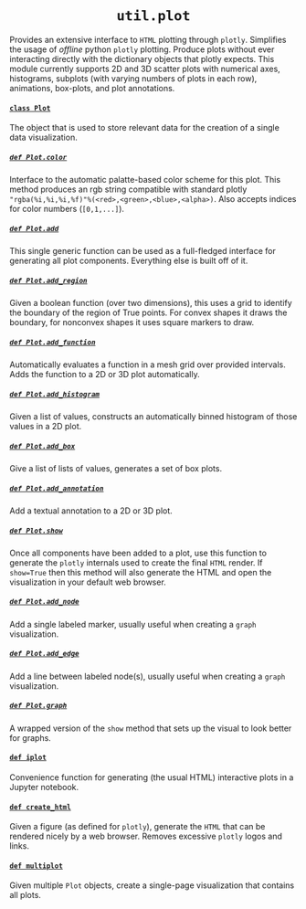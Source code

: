 <h1 align="center"><code>util.plot</code></h1>

Provides an extensive interface to `HTML` plotting through `plotly`. Simplifies the usage of *offline* python `plotly` plotting. Produce plots without ever interacting directly with the dictionary objects that plotly expects. This module currently supports 2D and 3D scatter plots with numerical axes, histograms, subplots (with varying numbers of plots in each row), animations, box-plots, and plot annotations.

#### [`class Plot`](plot.py#L163)

The object that is used to store relevant data for the creation of a single data visualization.

##### [`def Plot.color`](plot.py#L410)

Interface to the automatic palatte-based color scheme for this plot. This method produces an rgb string compatible with standard plotly `"rgba(%i,%i,%i,%f)"%(<red>,<green>,<blue>,<alpha>)`. Also accepts indices for color numbers (`[0,1,...]`).

##### [`def Plot.add`](plot.py#L717)

This single generic function can be used as a full-fledged interface for generating all plot components. Everything else is built off of it.

##### [`def Plot.add_region`](plot.py#L469)

Given a boolean function (over two dimensions), this uses a grid to identify the boundary of the region of True points. For convex shapes it draws the boundary, for nonconvex shapes it uses square markers to draw.

##### [`def Plot.add_function`](plot.py#L517)

Automatically evaluates a function in a mesh grid over provided intervals. Adds the function to a 2D or 3D plot automatically.

##### [`def Plot.add_histogram`](plot.py#L604)

Given a list of values, constructs an automatically binned histogram of those values in a 2D plot.

##### [`def Plot.add_box`](plot.py#L674)

Give a list of lists of values, generates a set of box plots.

##### [`def Plot.add_annotation`](plot.py#L939)

Add a textual annotation to a 2D or 3D plot.

##### [`def Plot.show`](plot.py#L1038)

Once all components have been added to a plot, use this function to generate the `plotly` internals used to create the final `HTML` render. If `show=True` then this method will also generate the HTML and open the visualization in your default web browser.

##### [`def Plot.add_node`](plot.py#L1288)

Add a single labeled marker, usually useful when creating a `graph` visualization.

##### [`def Plot.add_edge`](plot.py#L1321)

Add a line between labeled node(s), usually useful when creating a `graph` visualization.

##### [`def Plot.graph`](plot.py#L1268)

A wrapped version of the `show` method that sets up the visual to look better for graphs.

#### [`def iplot`](plot.py#1362)

Convenience function for generating (the usual HTML) interactive plots in a Jupyter notebook.

#### [`def create_html`](plot.py#1384)

Given a figure (as defined for `plotly`), generate the `HTML` that can be rendered nicely by a web browser. Removes excessive `plotly` logos and links.

#### [`def multiplot`](plot.py#1478)

Given multiple `Plot` objects, create a single-page visualization that contains all plots.
